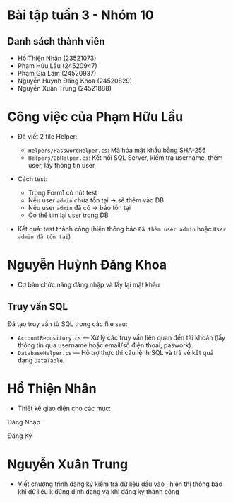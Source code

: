 # Bài tập tuần 3 - Nhóm 10

## Danh sách thành viên
- Hồ Thiện Nhân (23521073)  
- Phạm Hữu Lầu (24520947)  
- Phạm Gia Lâm (24520937)  
- Nguyễn Huỳnh Đăng Khoa (24520829)  
- Nguyễn Xuân Trung (24521888)  





# Công việc của Phạm Hữu Lầu
- Đã viết 2 file Helper:
  - `Helpers/PasswordHelper.cs`: Mã hóa mật khẩu bằng SHA-256
  - `Helpers/DbHelper.cs`: Kết nối SQL Server, kiểm tra username, thêm user, lấy thông tin user

- Cách test:
  - Trong Form1 có nút test
  - Nếu user `admin` chưa tồn tại → sẽ thêm vào DB
  - Nếu user `admin` đã có → báo tồn tại
  - Có thể tìm lại user trong DB

- Kết quả: test thành công (hiện thông báo `Đã thêm user admin` hoặc `User admin đã tồn tại`)
# Nguyễn Huỳnh Đăng Khoa
- Cơ bản chức năng đăng nhập và lấy lại mật khẩu
## Truy vấn SQL

Đã tạo truy vấn từ SQL trong các file sau:

- `AccountRepository.cs` — Xử lý các truy vấn liên quan đến tài khoản (lấy thông tin qua username hoặc email/số điện thoại, paswork).
- `DatabaseHelper.cs` — Hỗ trợ thực thi câu lệnh SQL và trả về kết quả dạng `DataTable`.
# Hồ Thiện Nhân

- Thiết kế giao diện cho các mục:

Đăng Nhập

Đăng Ký

# Nguyễn Xuân Trung 
- Viết chương trình đăng ký kiểm tra dữ liệu đầu vào , hiện thị thông báo khi dữ liệu k đúng định dạng và khi đăng ký thành công
  

